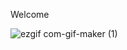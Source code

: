 Welcome

![ezgif com-gif-maker (1)](https://user-images.githubusercontent.com/84012921/137657907-a49190b8-2588-4f14-b2b5-7ab2189fc608.gif)

<!--
**lukekonsta7/lukekonsta7** is a ✨ _special_ ✨ repository because its `README.md` (this file) appears on your GitHub profile.

Here are some ideas to get you started:

- 🔭 I’m currently working on ...
- 🌱 I’m currently learning ...
- 👯 I’m looking to collaborate on ...
- 🤔 I’m looking for help with ...
- 💬 Ask me about ...
- 📫 How to reach me: ...
- 😄 Pronouns: ...
- ⚡ Fun fact: ...

https://user-images.githubusercontent.com/84012921/137657569-e668df52-a5f9-498b-b6a3-740d3c4f6d74.mp4


-->
